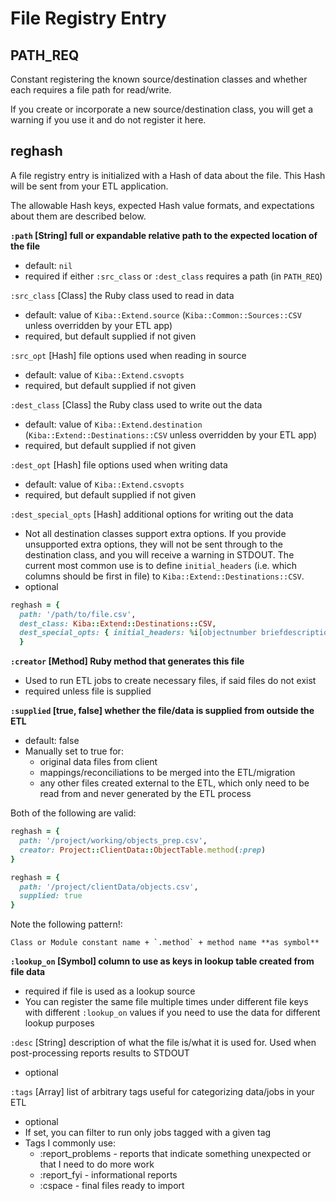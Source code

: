 # File Registry Entry

## PATH_REQ

Constant registering the known source/destination classes and whether each requires a file path for read/write.

If you create or incorporate a new source/destination class, you will get a warning if you use it and do not register it here. 

## reghash

A file registry entry is initialized with a Hash of data about the file. This Hash will be sent from your ETL application. 

The allowable Hash keys, expected Hash value formats, and expectations about them are described below.

**`:path` [String] full or expandable relative path to the expected location of the file**

* default: `nil`
* required if either `:src_class` or `:dest_class` requires a path (in `PATH_REQ`)
  
`:src_class` [Class] the Ruby class used to read in data

* default: value of `Kiba::Extend.source` (`Kiba::Common::Sources::CSV` unless overridden by your ETL app)
* required, but default supplied if not given

`:src_opt` [Hash] file options used when reading in source

* default: value of `Kiba::Extend.csvopts`
* required, but default supplied if not given

`:dest_class` [Class] the Ruby class used to write out the data

* default: value of `Kiba::Extend.destination` (`Kiba::Extend::Destinations::CSV` unless overridden by your ETL app)
* required, but default supplied if not given

`:dest_opt` [Hash] file options used when writing data

* default: value of `Kiba::Extend.csvopts`
* required, but default supplied if not given

`:dest_special_opts` [Hash] additional options for writing out the data

* Not all destination classes support extra options. If you provide unsupported extra options, they will not be sent through to the destination class, and you will receive a warning in STDOUT. The current most common use is to define `initial_headers` (i.e. which columns should be first in file) to `Kiba::Extend::Destinations::CSV`.
* optional
  
```ruby
reghash = {
  path: '/path/to/file.csv',
  dest_class: Kiba::Extend::Destinations::CSV,
  dest_special_opts: { initial_headers: %i[objectnumber briefdescription] }
  }
```

**`:creator` [Method] Ruby method that generates this file**

* Used to run ETL jobs to create necessary files, if said files do not exist
* required unless file is supplied

**`:supplied` [true, false] whether the file/data is supplied from outside the ETL**

- default: false
- Manually set to true for:
  - original data files from client
  - mappings/reconciliations to be merged into the ETL/migration
  - any other files created external to the ETL, which only need to be read from and never generated by the ETL process
	
Both of the following are valid:

```ruby
reghash = {
  path: '/project/working/objects_prep.csv',
  creator: Project::ClientData::ObjectTable.method(:prep)
}

reghash = {
  path: '/project/clientData/objects.csv',
  supplied: true
}
```

Note the following pattern!:

    Class or Module constant name + `.method` + method name **as symbol**

**`:lookup_on` [Symbol] column to use as keys in lookup table created from file data**

* required if file is used as a lookup source
* You can register the same file multiple times under different file keys with different `:lookup_on` values if you need to use the data for different lookup purposes

`:desc` [String] description of what the file is/what it is used for. Used when post-processing reports results to STDOUT

* optional

`:tags` [Array<Symbol>] list of arbitrary tags useful for categorizing data/jobs in your ETL

* optional
* If set, you can filter to run only jobs tagged with a given tag
* Tags I commonly use: 
  * :report_problems - reports that indicate something unexpected or that I need to do more work
  * :report_fyi - informational reports
  * :cspace - final files ready to import

